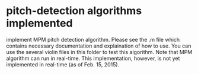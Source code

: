 # pitch-detection algorithms implemented
implement MPM pitch detection algorithm. Please see the .m file which contains necessary documentation and explaination of how to use.
You can use the several violin files in this folder to test this algorithm.
Note that MPM algorithm can run in real-time. This implementation, however, is not yet implemented in real-time (as of Feb. 15, 2015).
